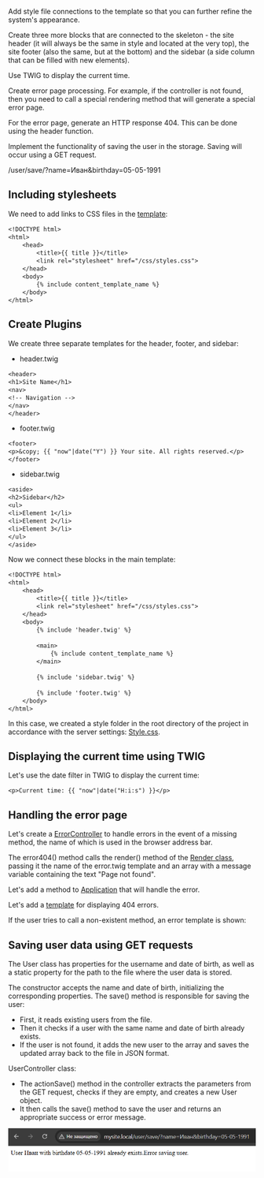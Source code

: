 Add style file connections to the template so that you can further refine the system's appearance.

Create three more blocks that are connected to the skeleton - the site header (it will always be the same in style and located at the very top), the site footer (also the same, but at the bottom) and the sidebar (a side column that can be filled with new elements).

Use TWIG to display the current time.

Create error page processing. For example, if the controller is not found, then you need to call a special rendering method that will generate a special error page.

For the error page, generate an HTTP response 404. This can be done using the header function.

Implement the functionality of saving the user in the storage. Saving will occur using a GET request.

/user/save/?name=Иван&birthday=05-05-1991

## Including stylesheets

We need to add links to CSS files in the [template](./code/src/Views/main.twig):

```
<!DOCTYPE html>
<html>
    <head>
        <title>{{ title }}</title>
        <link rel="stylesheet" href="/css/styles.css">
    </head>
    <body>
        {% include content_template_name %}
    </body>
</html>
```

## Create Plugins

We create three separate templates for the header, footer, and sidebar:

- header.twig

```
<header>
<h1>Site Name</h1>
<nav>
<!-- Navigation -->
</nav>
</header>
```

- footer.twig

```
<footer>
<p>&copy; {{ "now"|date("Y") }} Your site. All rights reserved.</p>
</footer>
```

- sidebar.twig

```
<aside>
<h2>Sidebar</h2>
<ul>
<li>Element 1</li>
<li>Element 2</li>
<li>Element 3</li>
</ul>
</aside>
```

Now we connect these blocks in the main template:

```
<!DOCTYPE html>
<html>
    <head>
        <title>{{ title }}</title>
        <link rel="stylesheet" href="/css/styles.css">
    </head>
    <body>
        {% include 'header.twig' %}

        <main>
            {% include content_template_name %}
        </main>

        {% include 'sidebar.twig' %}

        {% include 'footer.twig' %}
    </body>
</html>
```

In this case, we created a style folder in the root directory of the project in accordance with the server settings: [Style.css](./code/css/style.css).

## Displaying the current time using TWIG

Let's use the date filter in TWIG to display the current time:

```
<p>Current time: {{ "now"|date("H:i:s") }}</p>
```

## Handling the error page

Let's create a [ErrorController](./code/src/Controllers/ErrorController.php) to handle errors in the event of a missing method, the name of which is used in the browser address bar.

The error404() method calls the render() method of the [Render class](./code/src/Render.php), passing it the name of the error.twig template and an array with a message variable containing the text "Page not found".

Let's add a method to [Application](./code/src/Application.php) that will handle the error.

Let's add a [template](./code/src/Views/error.twig) for displaying 404 errors.

If the user tries to call a non-existent method, an error template is shown:

## Saving user data using GET requests

The User class has properties for the username and date of birth, as well as a static property for the path to the file where the user data is stored.

The constructor accepts the name and date of birth, initializing the corresponding properties.
The save() method is responsible for saving the user:

- First, it reads existing users from the file.
- Then it checks if a user with the same name and date of birth already exists.
- If the user is not found, it adds the new user to the array and saves the updated array back to the file in JSON format.

UserController class:

- The actionSave() method in the controller extracts the parameters from the GET request, checks if they are empty, and creates a new User object.
- It then calls the save() method to save the user and returns an appropriate success or error message.

![Get](./img/Get.png)
